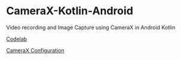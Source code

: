 # CameraX-Kotlin-Android
Video recording and Image Capture using CameraX in Android Kotlin

[Codelab](https://developer.android.com/codelabs/camerax-getting-started#0)

[CameraX Configuration](https://developer.android.com/reference/androidx/camera/core/CameraXConfig)
